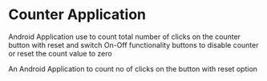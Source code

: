 # Counter Application
Android Application use to count total number of clicks on the counter button with reset and switch On-Off functionality buttons to disable counter or reset the count value to zero

An Android Application to count no of clicks on the button with reset option
